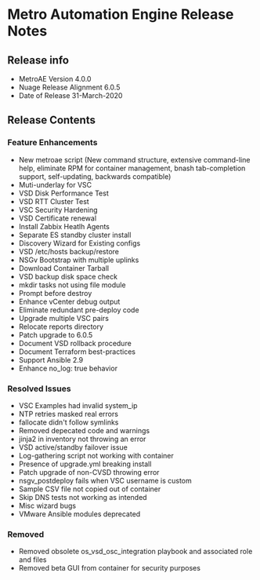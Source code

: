 # Metro Automation Engine Release Notes

## Release info

* MetroAE Version 4.0.0
* Nuage Release Alignment 6.0.5
* Date of Release 31-March-2020

## Release Contents

### Feature Enhancements

* New metroae script (New command structure, extensive command-line help, eliminate RPM for container management, bnash tab-completion support, self-updating, backwards compatible)
* Muti-underlay for VSC
* VSD Disk Performance Test
* VSD RTT Cluster Test
* VSC Security Hardening
* VSD Certificate renewal
* Install Zabbix Heatlh Agents
* Separate ES standby cluster install
* Discovery Wizard for Existing configs
* VSD /etc/hosts backup/restore
* NSGv Bootstrap with multiple uplinks
* Download Container Tarball
* VSD backup disk space check
* mkdir tasks not using file module
* Prompt before destroy
* Enhance vCenter debug output
* Eliminate redundant pre-deploy code
* Upgrade multiple VSC pairs
* Relocate reports directory
* Patch upgrade to 6.0.5
* Document VSD rollback procedure
* Document Terraform best-practices
* Support Ansible 2.9
* Enhance no_log: true behavior

### Resolved Issues

* VSC Examples had invalid system_ip
* NTP retries masked real errors
* fallocate didn't follow symlinks
* Removed depecated code and warnings
* jinja2 in inventory not throwing an error
* VSD active/standby failover issue
* Log-gathering script not working with container
* Presence of upgrade.yml breaking install
* Patch upgrade of non-CVSD throwing error
* nsgv_postdeploy fails when VSC username is custom
* Sample CSV file not copied out of container
* Skip DNS tests not working as intended
* Misc wizard bugs
* VMware Ansible modules deprecated

### Removed

* Removed obsolete os_vsd_osc_integration playbook and associated role and files
* Removed beta GUI from container for security purposes
